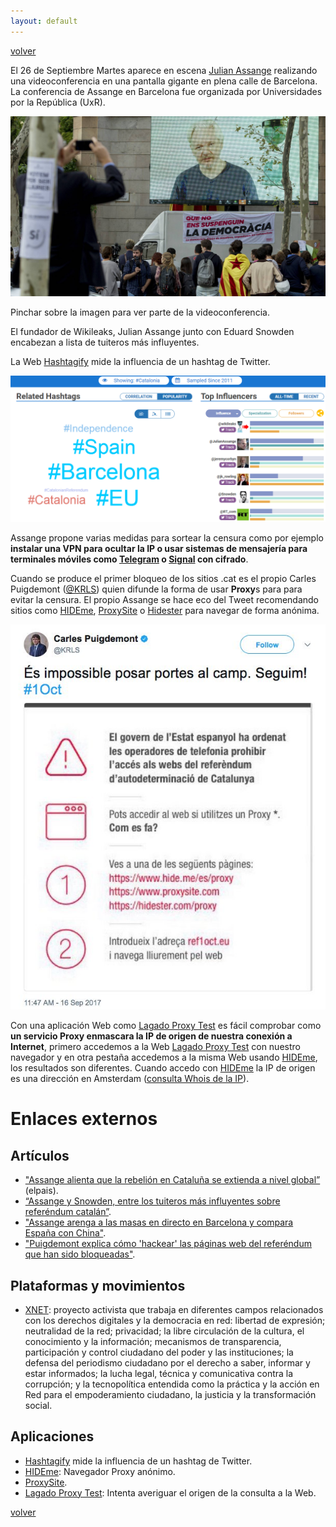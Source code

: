 ```yaml
---
layout: default
---
```


[volver](./)

El 26 de Septiembre Martes aparece en escena [Julian Assange](https://es.wikipedia.org/wiki/Julian_Assange) realizando una videoconferencia en una pantalla gigante en plena calle de Barcelona. La conferencia de Assange en Barcelona fue organizada por Universidades por la República (UxR). 

[![IMAGE ALT TEXT](images/videoconferencia_assange_bcn.jpg)](https://www.youtube.com/watch?v=gaad6eZrwMs "Primers 10 minuts videoconferencia Julian Assange (Youtube)")

Pinchar sobre la imagen para ver parte de la videoconferencia.

El fundador de Wikileaks, Julian Assange junto con Eduard Snowden encabezan a lista de tuiteros más influyentes.

La Web [Hashtagify](http://hashtagify.me/) mide la influencia de un hashtag de Twitter.

![](images/hashtagify_catalonia.PNG)

Assange propone varias medidas para sortear la censura como por ejemplo **instalar una VPN para ocultar la IP o usar sistemas de mensajería para terminales móviles como [Telegram](https://play.google.com/store/apps/details?id=org.telegram.messenger&hl=es) o [Signal](https://play.google.com/store/apps/details?id=org.thoughtcrime.securesms&hl=es) con cifrado**.

Cuando se produce el primer bloqueo de los sitios .cat es el propio Carles Puigdemont ([@KRLS](https://twitter.com/krls)) quien difunde la forma de usar **Proxy**s para para evitar la censura. El propio Assange se hace eco del Tweet recomendando sitios como [HIDEme](https://hide.me/es/proxy), [ProxySite](https://www.proxysite.com/es/) o [Hidester](https://hidester.com/es/proxy/) para navegar de forma anónima.

![](images/puigdemont_tweet_proxy.jpg)

Con una aplicación Web como [Lagado Proxy Test](http://www.lagado.com/proxy-test) es fácil comprobar como **un servicio Proxy enmascara la IP de origen de nuestra conexión a Internet**, primero accedemos a la Web [Lagado Proxy Test](http://www.lagado.com/proxy-test) con nuestro navegador y en otra pestaña accedemos a la misma Web usando [HIDEme](https://hide.me/es/proxy), los resultados son diferentes. Cuando accedo con [HIDEme](https://hide.me/es/proxy) la IP de origen es una dirección en Amsterdam ([consulta Whois de la IP](https://www.whatismyip.com/ip-whois-lookup/)).



# Enlaces externos

## Artículos 

* ["Assange alienta que la rebelión en Cataluña se extienda a nivel global”](https://elpais.com/ccaa/2017/09/26/catalunya/1506456387_836185.html) (elpais). 
* [“Assange y Snowden, entre los tuiteros más influyentes sobre referéndum catalán”](https://www.elconfidencial.com/espana/cataluna/2017-09-27/assange-y-snowden-entre-los-tuiteros-mas-influyentes-sobre-referendo-catalan_1451001/).
* ["Assange arenga a las masas en directo en Barcelona y compara España con China"](https://www.elconfidencial.com/espana/cataluna/2017-09-26/referendum-cataluna-julian-assange-defiende-independencia-barcelona_1450288/).
* ["Puigdemont explica cómo 'hackear' las páginas web del referéndum que han sido bloqueadas"](http://www.elmundo.es/cataluna/2017/09/16/59bd843a46163fe4788b45bc.html).

## Plataformas y movimientos

* [XNET](https://xnet-x.net/): proyecto activista que trabaja en diferentes campos relacionados con los derechos digitales y la democracia en red: libertad de expresión; neutralidad de la red; privacidad; la libre circulación de la cultura, el conocimiento y la información; mecanismos de transparencia, participación y control ciudadano del poder y las instituciones; la defensa del periodismo ciudadano por el derecho a saber, informar y estar informados; la lucha legal, técnica y comunicativa contra la corrupción; y la tecnopolítica entendida como la práctica y la acción en Red para el empoderamiento ciudadano, la justicia y la transformación social. 

## Aplicaciones

* [Hashtagify](http://hashtagify.me/) mide la influencia de un hashtag de Twitter.
* [HIDEme](https://hide.me/es/proxy): Navegador Proxy anónimo.
* [ProxySite](https://www.proxysite.com/es/).
* [Lagado Proxy Test](http://www.lagado.com/proxy-test): Intenta averiguar el origen de la consulta a la Web.

[volver](./)